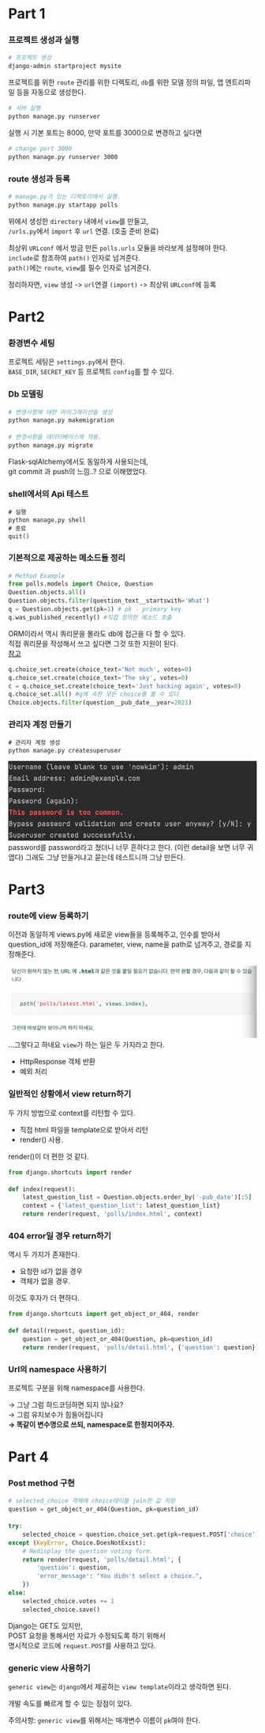 # Part 1

### 프로젝트 생성과 실행

```bash
# 프로젝트 생성
django-admin startproject mysite
```

프로젝트를 위한 `route` 관리를 위한 디렉토리, `db`를 위한 모델 정의 파일, 앱 엔트리파일 등을 자동으로 생성한다.

```bash
# 서버 실행
python manage.py runserver
```
실행 시 기본 포트는 8000, 만약 포트를 3000으로 변경하고 싶다면
```bash
# change port 3000
python manage.py runserver 3000
```

### route 생성과 등록
```bash
# manage.py가 있는 디렉토리에서 실행.
python manage.py startapp polls
```
위에서 생성한 `directory` 내에서 `view`를 만들고,<br>
`/urls.py`에서 `import` 후 `url` 연결. (호출 준비 완료)

최상위 `URLconf` 에서 방금 만든 `polls.urls` 모듈을 바라보게 설정해야 한다.<br>
`include`로 참조하여 `path()` 인자로 넘겨준다.<br>
`path()`에는 `route`, `view`를 필수 인자로 넘겨준다. 

정리하자면, `view` 생성 -> `url`연결 `(import)` -> 최상위 `URLconf`에 등록

# Part2

### 환경변수 세팅

프로젝트 세팅은 `settings.py`에서 한다.<br>
`BASE_DIR`, `SECRET_KEY` 등 프로젝트 `config`를 할 수 있다.

### Db 모델링

```bash
# 변경사항에 대한 마이그레이션을 생성
python manage.py makemigration

# 변경사항을 데이터베이스에 적용.
python manage.py migrate
```
Flask-sqlAlchemy에서도 동일하게 사용되는데,<br> 
git commit 과 push의 느낌..? 으로 이해했었다.

### shell에서의 Api 테스트

```shell
# 실행
python manage.py shell
# 종료
quit()
```
### 기본적으로 제공하는 메소드들 정리

```python
# Method Example
from polls.models import Choice, Question
Question.objects.all()
Question.objects.filter(question_text__startswith='What')
q = Question.objects.get(pk=1) # pk - primary key
q.was_published_recently() #직접 정의한 메소드 호출
```

ORM이라서 역시 쿼리문을 몰라도 db에 접근을 다 할 수 있다. <br>
직접 쿼리문을 작성해서 쓰고 싶다면 그것 또한 지원이 된다.<br>
[참고](https://docs.djangoproject.com/en/3.2/topics/db/sql/)

```python
q.choice_set.create(choice_text='Not much', votes=0)
q.choice_set.create(choice_text='The sky', votes=0)
c = q.choice_set.create(choice_text='Just hacking again', votes=0)
q.choice_set.all() #q에 속한 모든 choice를 볼 수 있다
Choice.objects.filter(question__pub_date__year=2021)
```

### 관리자 계정 만들기

```shell
# 관리자 계정 생성
python manage.py createsuperuser
```
![admin create](/images/1.png)
password를 password라고 쳤더니 너무 흔하다고 한다. (이런 detail을 보면 너무 귀엽다)
그래도 그냥 만들거냐고 묻는데 테스트니까 그냥 만든다.

# Part3

### route에 view 등록하기

이전과 동일하게 views.py에 새로운 view들을 등록해주고, 인수를 받아서 question_id에 저장해준다.
parameter, view, name을 path로 넘겨주고, 경로를 지정해준다.

![html붙이지마](/images/2.png)
...그렇다고 하네요
`view`가 하는 일은 두 가지라고 한다.
 - HttpResponse 객체 반환
 - 예외 처리

### 일반적인 상황에서 view return하기

두 가지 방법으로 context를 리턴할 수 있다.
- 직접 html 파일을 template으로 받아서 리턴
- render() 사용.

render()이 더 편한 것 같다.
```python
from django.shortcuts import render

def index(request):
    latest_question_list = Question.objects.order_by('-pub_date')[:5]
    context = {'latest_question_list': latest_question_list}
    return render(request, 'polls/index.html', context)
```

### 404 error일 경우 return하기

역시 두 가지가 존재한다.

- 요청한 id가 없을 경우
- 객체가 없을 경우.

이것도 후자가 더 편하다.

```python
from django.shortcuts import get_object_or_404, render

def detail(request, question_id):
    question = get_object_or_404(Question, pk=question_id)
    return render(request, 'polls/detail.html', {'question': question})
```

### Url의 namespace 사용하기

프로젝트 구분을 위해 namespace를 사용한다.

→ 그냥 그럼 하드코딩하면 되지 않나요?<br>
→ 그럼 유지보수가 힘들어집니다<br>
**→ 똑같이 변수명으로 쓰되, namespace로 한정지어주자.**

# Part 4

### Post method 구현

```python
# selected_choice 객체에 choice테이블 join한 값 저장
question = get_object_or_404(Question, pk=question_id)

try:
    selected_choice = question.choice_set.get(pk=request.POST['choice'])
except (KeyError, Choice.DoesNotExist):
    # Redisplay the question voting form.
    return render(request, 'polls/detail.html', {
        'question': question,
        'error_message': "You didn't select a choice.",
    })
else:
    selected_choice.votes += 1
    selected_choice.save()
```

Django는 GET도 있지만,<br>
POST 요청을 통해서만 자료가 수정되도록 하기 위해서<br>
명시적으로 코드에 `request.POST`를 사용하고 있다.

### generic view 사용하기

`generic view`는 `django`에서 제공하는 `view template`이라고 생각하면 된다.

개발 속도를 빠르게 할 수 있는 장점이 있다.

주의사항: `generic view`를 위해서는 매개변수 이름이 `pk`여야 한다.
